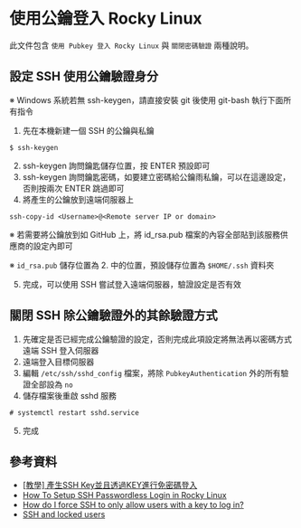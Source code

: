 # 使用公鑰登入 Rocky Linux

此文件包含 `使用 Pubkey 登入 Rocky Linux` 與 `關閉密碼驗證` 兩種說明。

## 設定 SSH 使用公鑰驗證身分

※ Windows 系統若無 ssh-keygen，請直接安裝 git 後使用 git-bash 執行下面所有指令

1. 先在本機新建一個 SSH 的公鑰與私鑰

  ```console
  $ ssh-keygen
  ```
  
2. ssh-keygen 詢問鑰匙儲存位置，按 ENTER 預設即可
3. ssh-keygen 詢問鑰匙密碼，如要建立密碼給公鑰雨私鑰，可以在這邊設定，否則按兩次 ENTER 跳過即可
4. 將產生的公鑰放到遠端伺服器上
  
  ```console
  ssh-copy-id <Username>@<Remote server IP or domain>
  ```
  
  ※ 若需要將公鑰放到如 GitHub 上，將 id_rsa.pub 檔案的內容全部貼到該服務供應商的設定內即可
  
  ※ `id_rsa.pub` 儲存位置為 2. 中的位置，預設儲存位置為 `$HOME/.ssh` 資料夾

5. 完成，可以使用 SSH 嘗試登入遠端伺服器，驗證設定是否有效

## 關閉 SSH 除公鑰驗證外的其餘驗證方式

1. 先確定是否已經完成公鑰驗證的設定，否則完成此項設定將無法再以密碼方式遠端 SSH 登入伺服器
2. 遠端登入目標伺服器
3. 編輯 `/etc/ssh/sshd_config` 檔案，將除 `PubkeyAuthentication` 外的所有驗證全部設為 `no`
4. 儲存檔案後重啟 sshd 服務

  ```console
  # systemctl restart sshd.service
  ```

5. 完成

## 參考資料

- [[教學] 產生SSH Key並且透過KEY進行免密碼登入](https://xenby.com/b/220-%E6%95%99%E5%AD%B8-%E7%94%A2%E7%94%9Fssh-key%E4%B8%A6%E4%B8%94%E9%80%8F%E9%81%8Ekey%E9%80%B2%E8%A1%8C%E5%85%8D%E5%AF%86%E7%A2%BC%E7%99%BB%E5%85%A5)
- [How To Setup SSH Passwordless Login in Rocky Linux](https://www.linuxshelltips.com/ssh-passwordless-login-rocky-linux/)
- [How do I force SSH to only allow users with a key to log in?](https://askubuntu.com/a/346863)
- [SSH and locked users](http://arlimus.github.io/articles/usepam/)
